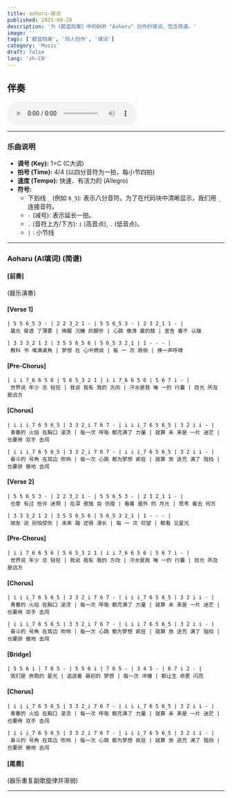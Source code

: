 ```yaml
---
title: aoharu-填词
published: 2025-09-28
description: '为《碧蓝档案》中的BGM "Aoharu" 创作的填词，包含简谱。'
image: ''
tags: ['碧蓝档案', '同人创作', '填词']
category: 'Music'
draft: false
lang: 'zh-CN'
---
```


## 伴奏

<audio controls>
  <source src="https://adioe.wenhu.dpdns.org/[碧蓝档案Blue Archive] BGM Collections（收录83首） p34 [Blue Archive] Theme_34_Nor 06 - Aoharu (Story Opening BGM)_Full-HD [BV1Jh411d7kd_p34].mp3" type="audio/mpeg">
  您的浏览器不支持音频元素。
</audio>  

---

### **乐曲说明**

*   **调号 (Key):** 1=C (C大调)
*   **拍号 (Time):** 4/4 (以四分音符为一拍，每小节四拍)
*   **速度 (Tempo):** 快速、有活力的 (Allegro)
*   **符号:**
    *   下划线 `_` (例如 `6_5`): 表示八分音符。为了在代码块中清晰显示，我们用 `_` 连接音符。
    *   `-` (减号): 表示延长一拍。
    *   `.` (音符上方/下方): `i` (高音点), `.` (低音点)。
    *   `|` : 小节线

---

### **Aoharu (AI填词) (简谱)**

#### **[前奏]**
(器乐演奏)

#### **[Verse 1]**

```
| 5 5 6_5 3 - | 2 2 3_2 1 - | 5 5 6_5 3 - | 2 3 2_1 1 - |
 晨光 穿透 了薄雾 | 唤醒 沉睡 的脚步 | 心跳 像清 晨的鼓 | 宣告 着不 认输

| 3 3 3_2 1 2 | 3 5 5 6_5 6 | 5 6_5 3 2_1 | 1 - - - |
 教科 书 堆满桌角 | 梦想 在 心中燃烧 | 每 一 次 跌倒 | 换一声呼啸
```

#### **[Pre-Chorus]**

```
| i i 7_6 6 5 6 | 5 6 5_3 2 1 | i i 7_6 6 5 6 | 5 6 7 i - |
 世界说 年少 总 轻狂 | 我说 我有 我的 方向 | 汗水是我 唯 一的 行囊 | 目光 所及 是远方
```

#### **[Chorus]**

```
| i i i_7 6 5 6_5 | 3 3 2_i 7 6 7 - | i i i_7 6 5 6_5 | 3 2 i i - |
 青春的 火焰 在胸口 滚烫 | 每一次 呼吸 都充满了 力量 | 就算 未 来是 一片 迷茫 | 也要用 双手 去闯

| i i i_7 6 5 6_5 | 3 3 2_i 7 6 7 - | i i i_7 6 5 6_5 | 3 2 i i - |
 奋斗的 号角 在耳边 吹响 | 每一次 心跳 都为梦想 疯狂 | 就算 旅 途充 满了 阻挡 | 也要骄 傲地 去闯
```

#### **[Verse 2]**

```
| 5 5 6_5 3 - | 2 2 3_2 1 - | 5 5 6_5 3 - | 2 3 2_1 1 - |
 也曾 有过 些许 迷惘 | 在深 夜独 自 彷徨 | 看着 窗外 的 月光 | 思考 着去 何方

| 3 3 3_2 1 2 | 3 5 5 6_5 6 | 5 6_5 3 2_1 | 1 - - - |
 朋友 说 别怕受伤 | 未来 路 还很 漫长 | 每 一 次 仰望 | 都看 见星光
```

#### **[Pre-Chorus]**

```
| i i 7_6 6 5 6 | 5 6 5_3 2 1 | i i 7_6 6 5 6 | 5 6 7 i - |
 世界说 年少 总 轻狂 | 我说 我有 我的 方向 | 汗水是我 唯 一的 行囊 | 目光 所及 是远方
```

#### **[Chorus]**

```
| i i i_7 6 5 6_5 | 3 3 2_i 7 6 7 - | i i i_7 6 5 6_5 | 3 2 i i - |
 青春的 火焰 在胸口 滚烫 | 每一次 呼吸 都充满了 力量 | 就算 未 来是 一片 迷茫 | 也要用 双手 去闯

| i i i_7 6 5 6_5 | 3 3 2_i 7 6 7 - | i i i_7 6 5 6_5 | 3 2 i i - |
 奋斗的 号角 在耳边 吹响 | 每一次 心跳 都为梦想 疯狂 | 就算 旅 途充 满了 阻挡 | 也要骄 傲地 去闯
```

#### **[Bridge]**

```
| 5 5 6 i | 7 6 5 - | 5 5 6 i | 7 6 5 - | 3 4 5 - | 6 7 i 2 - |
 我们是 奔跑的 星光 | 追逐着 最初的 梦想 | 每一次 冲撞 | 都让生 命更 闪亮
```

#### **[Chorus]**

```
| i i i_7 6 5 6_5 | 3 3 2_i 7 6 7 - | i i i_7 6 5 6_5 | 3 2 i i - |
 青春的 火焰 在胸口 滚烫 | 每一次 呼吸 都充满了 力量 | 就算 未 来是 一片 迷茫 | 也要用 双手 去闯

| i i i_7 6 5 6_5 | 3 3 2_i 7 6 7 - | i i i_7 6 5 6_5 | 3 2 i i - |
 奋斗的 号角 在耳边 吹响 | 每一次 心跳 都为梦想 疯狂 | 就算 旅 途充 满了 阻挡 | 也要骄 傲地 去闯
 ```

#### **[尾奏]**
(器乐重复副歌旋律并渐弱)

---
